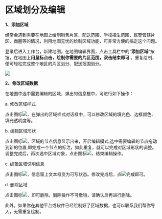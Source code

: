 # 区域划分及编辑

**1、添加区域**

经常会遇到需要在地图上绘制销售片区、配送范围、学校招生范围、民警管辖片区、商圈等的情况，利用地图无忧的绘制区域功能，可非常方便的搞定这个问题。

登录后进入工作台，新建地图，在地图编辑界面，点击工具栏中的“**添加区域**”按钮，在地图上**用鼠标点击，绘制你需要的片区范围，双击结束即可**    。重复绘制，便可轻松完成整个地区的片区划分、配送范围划分。

![](http://pic.dituwuyou.com/map%2Fpicture%2F%E7%BB%98%E5%88%B6%E5%8C%BA%E5%88%921.png)

**2、修改区域数据**

在地图中选中需要编辑的区域，弹出的信息框中，可进行如下操作：

a. 修改区域样式

点击图标![](http://pic.dituwuyou.com/map%2Fpicture%2Ficon%2Fregionstyle.png)，在弹出的区域样式对话框中，可以修改区域的填充色、边框颜色、填充透明度等。

b. 编辑区域形状

点击图标![](http://pic.dituwuyou.com/map%2Fpicture%2Ficon%2Feditregion.png)，区域的节点信息显示出来，开启编辑模式,选中需要编辑的节点拖动到新的位置,即完成一个节点的标注，如此重复，就可以完成对区域形状的调整。调整完成后，再次选中区域对象，点击图标![](http://pic.dituwuyou.com/map%2Fpicture%2Ficon%2Feditregion.png)，结束编辑操作。

c. 编辑区域说明信息

点击图标![](http://pic.dituwuyou.com/map%2Fpicture%2Ficon%2Fedit.jpg)，信息窗上文本框变为可写状态。修改完成后，点![](http://pic.dituwuyou.com/map%2Fpicture%2Fmobile%2Fyes.png)完成即可。

d. 删除区域

点击图标![](http://pic.dituwuyou.com/map%2Fpicture%2Ficon%2Fdelete.jpg)，即可删除。删除操作不可撤销，请确认后再进行删除。


此外，如果你在其他平台或软件已经绘制好了区域数据，也可以联系我们帮你导入，无需重复绘制。
